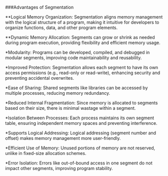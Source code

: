 ###Advantages of Segmentation

**Logical Memory Organization:
Segmentation aligns memory management with the logical structure of a program, making it intuitive for developers to organize functions, data, and other program elements.

**Dynamic Memory Allocation:
Segments can grow or shrink as needed during program execution, providing flexibility and efficient memory usage.

*Modularity:
Programs can be developed, compiled, and debugged in modular segments, improving code maintainability and reusability.

*Improved Protection:
Segmentation allows each segment to have its own access permissions (e.g., read-only or read-write), enhancing security and preventing accidental overwrites.

*Ease of Sharing:
Shared segments like libraries can be accessed by multiple processes, reducing memory redundancy.

*Reduced Internal Fragmentation:
Since memory is allocated to segments based on their size, there is minimal wastage within a segment.

*Isolation Between Processes:
Each process maintains its own segment table, ensuring independent memory spaces and preventing interference.

*Supports Logical Addressing:
Logical addressing (segment number and offset) makes memory management more user-friendly.

*Efficient Use of Memory:
Unused portions of memory are not reserved, unlike in fixed-size allocation schemes.

*Error Isolation:
Errors like out-of-bound access in one segment do not impact other segments, improving program stability.
